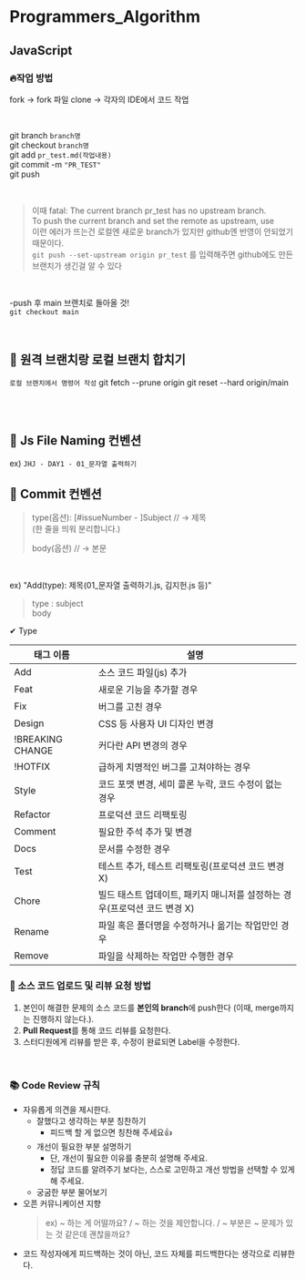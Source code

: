 # Programmers_Algorithm

## JavaScript


### 🔥작업 방법  
fork -> fork 파일 clone -> 각자의 IDE에서 코드 작업

<br>

git branch `branch명`  
git checkout `branch명`  
git add `pr_test.md(작업내용)`  
git commit -m `"PR_TEST"`  
git push  

<br>

>  이때 fatal: The current branch pr_test has no upstream branch.  
>  To push the current branch and set the remote as upstream, use  
>  이런 에러가 뜨는건 로컬엔 새로운 branch가 있지만 github엔 반영이 안되었기 때문이다.  
>`git push --set-upstream origin pr_test`
> 를 입력해주면 github에도 만든 브랜치가 생긴걸 알 수 있다

<br>

-push 후 main 브랜치로 돌아올 것!  
`git checkout main`

<br>

## 🔹 원격 브랜치랑 로컬 브랜치 합치기

`로컬 브랜치에서 명령어 작성`
git fetch --prune origin 
git reset --hard origin/main


<br><br>


## 🔹 Js File Naming 컨벤션

ex) `JHJ - DAY1 - 01_문자열 출력하기`


## 🔹 Commit 컨벤션

>type(옵션): [#issueNumber - ]Subject  // -> 제목  
(한 줄을 띄워 분리합니다.)  
>
> body(옵션) //  -> 본문   

<br>

ex) "Add(type): 제목(01_문자열 출력하기.js, 김지헌.js 등)"
> type : subject  
body

✔ Type

|태그 이름| 설명|
|---|---|
|Add| 소스 코드 파일(js) 추가|
|Feat	|새로운 기능을 추가할 경우|
|Fix|	버그를 고친 경우|
|Design	|CSS 등 사용자 UI 디자인 변경|
|!BREAKING CHANGE	|커다란 API 변경의 경우|
!HOTFIX	|급하게 치명적인 버그를 고쳐야하는 경우|
|Style	|코드 포맷 변경, 세미 콜론 누락, 코드 수정이 없는 경우|
|Refactor	|프로덕션 코드 리팩토링|
|Comment	|필요한 주석 추가 및 변경
|Docs	|문서를 수정한 경우|
|Test	|테스트 추가, 테스트 리팩토링(프로덕션 코드 변경 X)|
|Chore	|빌드 태스트 업데이트, 패키지 매니저를 설정하는 경우(프로덕션 코드 변경 X)|
|Rename	|파일 혹은 폴더명을 수정하거나 옮기는 작업만인 경우|
|Remove	|파일을 삭제하는 작업만 수행한 경우|




### 🔹 소스 코드 업로드 및 리뷰 요청 방법
1. 본인이 해결한 문제의 소스 코드를 **본인의 branch**에 push한다 (이때, merge까지는 진행하지 않는다.).
2. **Pull Request**를 통해 코드 리뷰를 요청한다.
3. 스터디원에게 리뷰를 받은 후, 수정이 완료되면 Label을 수정한다.

<br>

### 📚 Code Review 규칙
- 자유롭게 의견을 제시한다.
    - 잘했다고 생각하는 부분 칭찬하기
        - 피드백 할 게 없으면 칭찬해 주세요👍
    - 개선이 필요한 부분 설명하기
        - 단, 개선이 필요한 이유를 충분히 설명해 주세요.
        - 정답 코드를 알려주기 보다는, 스스로 고민하고 개선 방법을 선택할 수 있게 해 주세요.
    - 궁굼한 부분 물어보기
- 오픈 커뮤니케이션 지향
    > ex) ~ 하는 게 어떨까요? / ~ 하는 것을 제안합니다. / ~ 부분은 ~ 문제가 있는 것 같은데 괜찮을까요?
- 코드 작성자에게 피드백하는 것이 아닌, 코드 자체를 피드백한다는 생각으로 리뷰한다.


<!-- ### 🔹 Pull Request 규칙
- PR 템플릿에 맞게 작성한다.
    - 문제를 푸는 과정에서 본인이 생각한 내용을 작성한다.
    - 코드 설명을 작성한다. (단, 주석에 작성한 경우 생략한다.)
    - 특히 리뷰를 받고 싶은 부분을 작성한다.
        - Markdown Codeblock을 이용하여 코드 일부를 발췌해서 작성한다.
        - 특히 리뷰를 받고 싶은 부분은, 리뷰어의 시간을 아낄 수 있게 본인 코드를 충분히 설명해 주세요.
- Reviewer는 본인을 제외한 3명을 추가한다.
- Label은 `Review Request`로 추가한다.
- 모든 스터디원에게 리뷰를 받은 후, 코드 수정이 완료되었으면 Label을 `Merge Request`로 변경한다.
- Main branch에 병합되면, 병합된 branch는 삭제시킨다. -->

